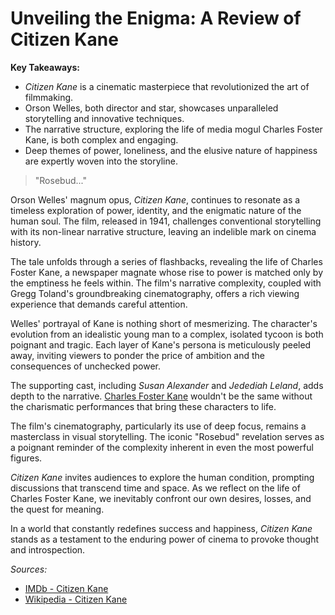 # Unveiling the Enigma: A Review of Citizen Kane

**Key Takeaways:**
- *Citizen Kane* is a cinematic masterpiece that revolutionized the art of filmmaking.
- Orson Welles, both director and star, showcases unparalleled storytelling and innovative techniques.
- The narrative structure, exploring the life of media mogul Charles Foster Kane, is both complex and engaging.
- Deep themes of power, loneliness, and the elusive nature of happiness are expertly woven into the storyline.

> "Rosebud..."

Orson Welles' magnum opus, *Citizen Kane*, continues to resonate as a timeless exploration of power, identity, and the enigmatic nature of the human soul. The film, released in 1941, challenges conventional storytelling with its non-linear narrative structure, leaving an indelible mark on cinema history.

The tale unfolds through a series of flashbacks, revealing the life of Charles Foster Kane, a newspaper magnate whose rise to power is matched only by the emptiness he feels within. The film's narrative complexity, coupled with Gregg Toland's groundbreaking cinematography, offers a rich viewing experience that demands careful attention.

Welles' portrayal of Kane is nothing short of mesmerizing. The character's evolution from an idealistic young man to a complex, isolated tycoon is both poignant and tragic. Each layer of Kane's persona is meticulously peeled away, inviting viewers to ponder the price of ambition and the consequences of unchecked power.

The supporting cast, including *Susan Alexander* and *Jedediah Leland*, adds depth to the narrative. [Charles Foster Kane](https://en.wikipedia.org/wiki/Charles_Foster_Kane) wouldn't be the same without the charismatic performances that bring these characters to life.

The film's cinematography, particularly its use of deep focus, remains a masterclass in visual storytelling. The iconic "Rosebud" revelation serves as a poignant reminder of the complexity inherent in even the most powerful figures.

*Citizen Kane* invites audiences to explore the human condition, prompting discussions that transcend time and space. As we reflect on the life of Charles Foster Kane, we inevitably confront our own desires, losses, and the quest for meaning.

In a world that constantly redefines success and happiness, *Citizen Kane* stands as a testament to the enduring power of cinema to provoke thought and introspection.

*Sources:*
- [IMDb - Citizen Kane](https://www.imdb.com/title/tt0033467/)
- [Wikipedia - Citizen Kane](https://en.wikipedia.org/wiki/Citizen_Kane)